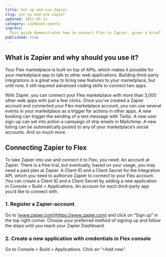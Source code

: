 ```yaml
---
title: Set up and use Zapier
slug: set-up-and-use-zapier
updated: 2021-05-31
category: cookbook-events
ingress:
  This guide demonstrates how to connect Flex to Zapier, gives a brief overview of the events and information made available to Zapier, and finally the possibilities a working Zapier integration holds.
published: true
---
```



## What is Zapier and why should you use it?
Your Flex marketplace is built on top of APIs, which makes it possible for your marketplace app to talk to other web applications.  Building third-party integrations is a great way to bring new features to your marketplace, but until now, it still required advanced coding skills to connect two apps. 

With Zapier, you can connect your Flex marketplace with more than 3,000 other web apps with just a few clicks. Once you’ve created a Zapier account and connected your Flex marketplace account, you can use several events in your marketplace as a trigger for actions in other apps. A new booking can trigger the sending of a text message with Twilio. A new user sign-up can set into action a campaign of drip emails in Mailchimp. A new listing can be automatically posted to any of your marketplace’s social accounts. And so much 
more. 


## Connecting Zapier to Flex

To take Zapier into use and connect it to Flex, you need:
An account at Zapier. There is a free trial, but eventually, based on your usage, you may need a paid plan at Zapier.
A Client ID and a Client Secret for the Integration API,  which you need to authorize Zapier to connect to your Flex account. You can create a Client ID and a Client Secret by adding a new application in Console > Build > Applications.
An account for each third-party app you’d like to connect with.



### 1. Register a Zapier-account

Go to [www.zapier.com](https://www.zapier.com) and click on “Sign up” in the top right corner. Choose your preferred method of signing up and follow the steps until you reach your Zapier Dashboard. 

### 2. Create a new application with credentials in Flex console

Go to Console > Build > Applications. Click on “+Add new”.



